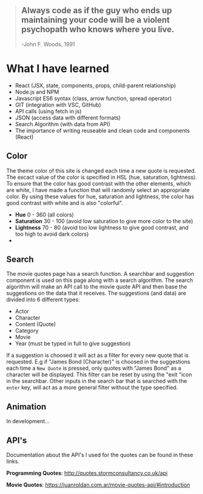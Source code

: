 > ## Always code as if the guy who ends up maintaining your code will be a violent psychopath who knows where you live.
>
> -John F. Woods, 1991


# What I have learned

- React (JSX, state, components, props, child-parent relationship)
- Node.js and NPM
- Javascript ES6 syntax (class, arrow function, spread operator)
- GIT (integration with VSC, GitHub)
- API calls (using fetch in js)
- JSON (access data with different formats)
- Search Algorithm (with data from API)
- The importance of writing reuseable and clean code and components (React)

## Color

The theme color of this site is changed each time a new quote is requested.  The excact value of the color is specified in HSL (hue, saturation, lightness). To ensure that the color has good contrast with the other elements, which are white, I have made a function that will randomly select an appropriate color.  By using these values for hue, saturation and lightness, the color has good contrast with white and is also "colorful".    

- **Hue** 0 - 360 (all colors)
- **Saturation** 30 - 100 (avoid low saturation to give more color to the site)
- **Lightness** 70 - 80 (avoid too low lightness to give good contrast, and too high to avoid dark colors)
- 

## Search

The movie quotes page has a search function. A searchbar and suggestion component is used on this page along with a search algorithm. The search algorithm will make an API call to the movie quote API and then base the suggestions on the data that it receives. The suggestions (and data) are divided into 6 different types:

- Actor
- Character
- Content (Quote)
- Category
- Movie
- Year (must be typed in full to give suggestion)

If a suggestion is choosed it will act as a filter for every new quote that is requested. E.g if "James Bond (Character)" is choosed in the suggestions each time a `New Quote` is pressed, only quotes with "James Bond" as a character will be displayed. This filter can be reset by using the "exit "icon in the searchbar. Other inputs in the search bar that is searched with the `enter` key, will act as a more general filter without the type specified. 



## Animation

In development...



## API's

Documentation about the API's I used for the quotes can be found in these links.

**Programming Quotes**: http://quotes.stormconsultancy.co.uk/api

**Movie Quotes**: https://juanroldan.com.ar/movie-quotes-api/#introduction
